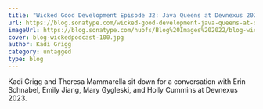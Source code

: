 ```yaml
---
title: "Wicked Good Development Episode 32: Java Queens at Devnexus 2023"
url: https://blog.sonatype.com/wicked-good-development-java-queens-at-devnexus-2023?utm_campaign=PostBeyond&utm_source=Twitter&utm_medium=Social&utm_term=444027&utm_content=blog
imageUrl: https://blog.sonatype.com/hubfs/Blog%20Images%202022/blog-wickedpodcast-100.jpg#keepProtocol
cover: blog-wickedpodcast-100.jpg
author: Kadi Grigg
category: untagged
type: blog
---
```


Kadi Grigg and Theresa Mammarella sit down for a conversation with Erin Schnabel, Emily Jiang, Mary Gygleski, and Holly Cummins at Devnexus 2023.